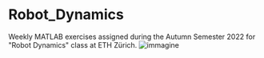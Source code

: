# Robot_Dynamics
Weekly MATLAB exercises assigned during the Autumn Semester 2022 for "Robot Dynamics" class at ETH Zürich.
![immagine](https://user-images.githubusercontent.com/114855706/219422621-59d794f5-0f19-44f9-832c-61517f0442f8.png)
